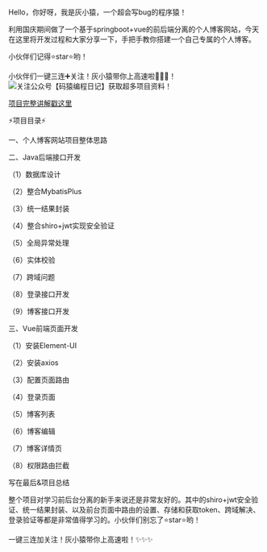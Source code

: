 ​

Hello，你好呀，我是灰小猿，一个超会写bug的程序猿！

利用国庆期间做了一个基于springboot+vue的前后端分离的个人博客网站，今天在这里将开发过程和大家分享一下，手把手教你搭建一个自己专属的个人博客。

小伙伴们记得⭐star⭐哟！

小伙伴们一键三连➕关注！灰小猿带你上高速啦🎉🎉🎉！
![关注公众号【码猿编程日记】获取超多项目资料！](https://images.gitee.com/uploads/images/2021/1009/091929_603df87c_8075863.jpeg "更多项目资料看这里.jpg")

[项目完整讲解戳这里](https://huixiaoyuan.blog.csdn.net/article/details/120659101)

⚡项目目录⚡

一、个人博客网站项目整体思路

二、Java后端接口开发

（1）数据库设计

​（2）整合MybatisPlus

（3）统一结果封装

（4）整合shiro+jwt实现安全验证

（5）全局异常处理

（6）实体校验

（7）跨域问题

（8）登录接口开发

（9）博客接口开发

三、Vue前端页面开发

（1）安装Element-UI

（2）安装axios

（3）配置页面路由

（4）登录页面

（5）博客列表

（6）博客编辑

（7）博客详情页

（8）权限路由拦截


写在最后&项目总结

整个项目对学习前后台分离的新手来说还是非常友好的。其中的shiro+jwt安全验证、统一结果封装、以及前台页面中路由的设置、存储和获取token、跨域解决、登录验证等都是非常值得学习的。小伙伴们别忘了⭐star⭐哟！

一键三连加关注！灰小猿带你上高速啦！✨✨✨


​